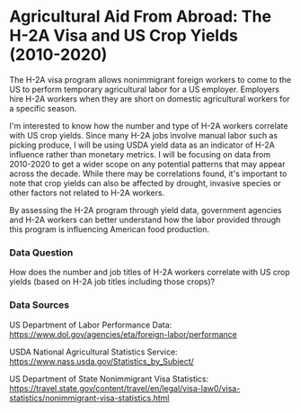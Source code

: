 # Agricultural Aid From Abroad: The H-2A Visa and US Crop Yields (2010-2020)

The H-2A visa program allows nonimmigrant foreign workers to come to the US to perform temporary agricultural labor for a US employer. Employers hire H-2A workers when they are short on domestic agricultural workers for a specific season.

I'm interested to know how the number and type of H-2A workers correlate with US crop yields. Since many H-2A jobs involve manual labor such as picking produce, I will be using USDA yield data as an indicator of H-2A influence rather than monetary metrics. I will be focusing on data from 2010-2020 to get a wider scope on any potential patterns that may appear across the decade. While there may be correlations found, it's important to note that crop yields can also be affected by drought, invasive species or other factors not related to H-2A workers.

By assessing the H-2A program through yield data, government agencies and H-2A workers can better understand how the labor provided through this program is influencing American food production.

### Data Question

How does the number and job titles of H-2A workers correlate with US crop yields (based on H-2A job titles including those crops)?

### Data Sources

US Department of Labor Performance Data:
https://www.dol.gov/agencies/eta/foreign-labor/performance

USDA National Agricultural Statistics Service:
https://www.nass.usda.gov/Statistics_by_Subject/

US Department of State Nonimmigrant Visa Statistics:
https://travel.state.gov/content/travel/en/legal/visa-law0/visa-statistics/nonimmigrant-visa-statistics.html